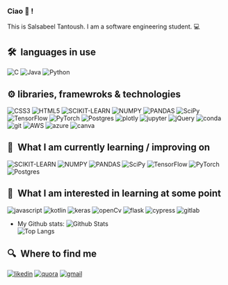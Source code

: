 ### Ciao 👋 ! 

This is Salsabeel Tantoush. I am a software engineering student. 💻

## 🛠  languages in use

<a name="learning-now"></a>

![C](https://img.shields.io/badge/c-%2300599C.svg?style=for-the-badge&logo=c&logoColor=white)
![Java](https://img.shields.io/badge/java-%23ED8B00.svg?style=for-the-badge&logo=java&logoColor=white)
![Python](https://img.shields.io/badge/Python-FFD43B?style=for-the-badge&logo=python&logoColor=darkgreen)

<a name="learning-next"></a>
## ⚙️ libraries, framewroks & technologies
![CSS3](https://img.shields.io/badge/css3-%231572B6.svg?style=for-the-badge&logo=css3&logoColor=white)
![HTML5](https://img.shields.io/badge/html5-%23E34F26.svg?style=for-the-badge&logo=html5&logoColor=white)
![SCIKIT-LEARN](https://img.shields.io/badge/scikit_learn-F7931E?style=for-the-badge&logo=scikit-learn&logoColor=white)
![NUMPY](https://img.shields.io/badge/Numpy-777BB4?style=for-the-badge&logo=numpy&logoColor=white)
![PANDAS](https://img.shields.io/badge/Pandas-2C2D72?style=for-the-badge&logo=pandas&logoColor=white)
![SciPy](https://img.shields.io/badge/SciPy-%230C55A5.svg?style=for-the-badge&logo=scipy&logoColor=%white)
![TensorFlow](https://img.shields.io/badge/TensorFlow-%23FF6F00.svg?style=for-the-badge&logo=TensorFlow&logoColor=white)
![PyTorch](https://img.shields.io/badge/PyTorch-%23EE4C2C.svg?style=for-the-badge&logo=PyTorch&logoColor=white)
![Postgres](https://img.shields.io/badge/PostgreSQL-316192?style=for-the-badge&logo=postgresql&logoColor=white)
![plotly](https://img.shields.io/badge/Plotly-239120?style=for-the-badge&logo=plotly&logoColor=white)
![jupyter](https://img.shields.io/badge/Jupyter-F37626.svg?&style=for-the-badge&logo=Jupyter&logoColor=white)
![jQuery](https://img.shields.io/badge/jQuery-0769AD?style=for-the-badge&logo=jquery&logoColor=white)
![conda](https://img.shields.io/badge/conda-342B029.svg?&style=for-the-badge&logo=anaconda&logoColor=white)
![git](https://img.shields.io/badge/Git-F05032?style=for-the-badge&logo=git&logoColor=white)
![AWS](https://img.shields.io/badge/Amazon_AWS-232F3E?style=for-the-badge&logo=amazon-aws&logoColor=white)
![azure](https://img.shields.io/badge/microsoft%20azure-0089D6?style=for-the-badge&logo=microsoft-azure&logoColor=white)
![canva](https://img.shields.io/badge/Canva-%2300C4CC.svg?&style=for-the-badge&logo=Canva&logoColor=white)
## 📖  What I am currently learning / improving on
![SCIKIT-LEARN](https://img.shields.io/badge/scikit_learn-F7931E?style=for-the-badge&logo=scikit-learn&logoColor=white)
![NUMPY](https://img.shields.io/badge/Numpy-777BB4?style=for-the-badge&logo=numpy&logoColor=white)
![PANDAS](https://img.shields.io/badge/Pandas-2C2D72?style=for-the-badge&logo=pandas&logoColor=white)
![SciPy](https://img.shields.io/badge/SciPy-%230C55A5.svg?style=for-the-badge&logo=scipy&logoColor=%white)
![TensorFlow](https://img.shields.io/badge/TensorFlow-%23FF6F00.svg?style=for-the-badge&logo=TensorFlow&logoColor=white)
![PyTorch](https://img.shields.io/badge/PyTorch-%23EE4C2C.svg?style=for-the-badge&logo=PyTorch&logoColor=white)
![Postgres](https://img.shields.io/badge/PostgreSQL-316192?style=for-the-badge&logo=postgresql&logoColor=white)

## 👾  What I am interested in learning at some point

![javascript](https://img.shields.io/badge/JavaScript-F7DF1E?style=for-the-badge&logo=javascript&logoColor=black)
![kotlin](https://img.shields.io/badge/Kotlin-0095D5?&style=for-the-badge&logo=kotlin&logoColor=white)
![keras](https://img.shields.io/badge/Keras-D00000?style=for-the-badge&logo=Keras&logoColor=white)
![openCv](https://img.shields.io/badge/OpenCV-27338e?style=for-the-badge&logo=OpenCV&logoColor=white)
![flask](https://img.shields.io/badge/Flask-000000?style=for-the-badge&logo=flask&logoColor=white)
![cypress](https://img.shields.io/badge/Cypress-17202C?style=for-the-badge&logo=cypress&logoColor=white) 
![gitlab](https://img.shields.io/badge/GitLab-330F63?style=for-the-badge&logo=gitlab&logoColor=white)<br>
* My Github stats:
![Github Stats](https://github-readme-stats.vercel.app/api?username=salsabeel-tn&theme=tokyonight&count_private=true&show_icons=true&include_all_commits=true)<br>
![Top Langs](https://github-readme-stats.vercel.app/api/top-langs/?username=salsabeel-tn&hide=TeX&theme=tokyonight&layout=compact)

## 🔍  Where to find me
[![likedin](https://img.shields.io/badge/LinkedIn-0077B5?style=for-the-badge&logo=linkedin&logoColor=white)](https://www.linkedin.com/in/salsabeel-tantoush-7962a3192/)
[![quora](https://img.shields.io/badge/Quora-%23B92B27.svg?&style=for-the-badge&logo=Quora&logoColor=white)](https://www.quora.com/profile/Salsabeel-Tn)
[![gmail](https://img.shields.io/badge/Gmail-D14836?style=for-the-badge&logo=gmail&logoColor=white)](salsabeelj66@gmail.com)
